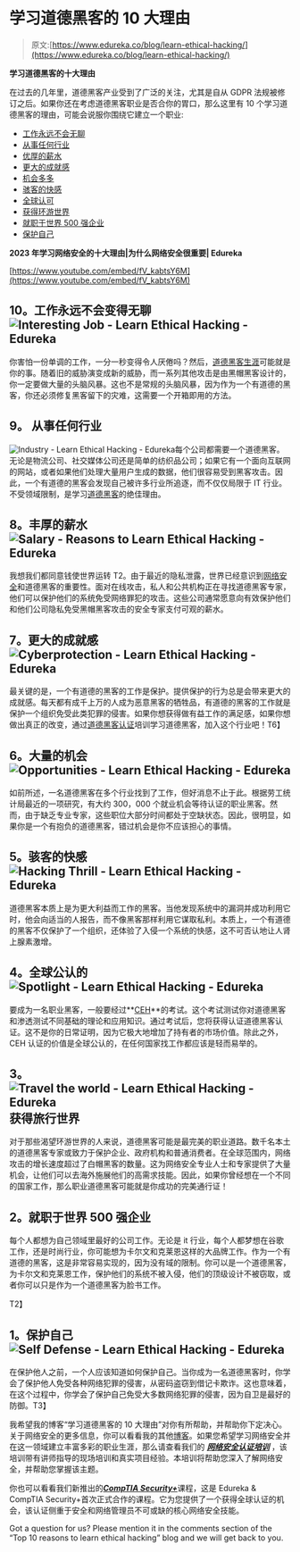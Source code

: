 # 学习道德黑客的 10 大理由

> 原文:[https://www.edureka.co/blog/learn-ethical-hacking/](https://www.edureka.co/blog/learn-ethical-hacking/)

**学习道德黑客的十大理由**

在过去的几年里，道德黑客产业受到了广泛的关注，尤其是自从 GDPR 法规被修订之后。如果你还在考虑道德黑客职业是否合你的胃口，那么这里有 10 个学习道德黑客的理由，可能会说服你围绕它建立一个职业:

*   [工作永远不会无聊](#interesting-job)
*   [从事任何行业](#industry)
*   [优厚的薪水](#salary)
*   [更大的成就感](#achievement)
*   [机会多多](#opportunities)
*   [骇客的快感](#thrill)
*   [全球认可](#market-value)
*   [获得环游世界](#travel)
*   [就职于世界 500 强企业](#company)
*   [保护自己](#protect)

**2023 年学习网络安全的十大理由|为什么网络安全很重要| Edureka**

[https://www.youtube.com/embed/fV_kabtsY6M](https://www.youtube.com/embed/fV_kabtsY6M)

## **10。工作永远不会变得无聊** ![Interesting Job - Learn Ethical Hacking - Edureka](../Images/18bd400c47265744b0017248622648aa.png) 

你害怕一份单调的工作，一分一秒变得令人厌倦吗？然后，[道德黑客生涯](https://www.edureka.co/blog/ethical-hacking-career/)可能就是你的事。随着旧的威胁演变成新的威胁，而一系列其他攻击是由黑帽黑客设计的，你一定要做大量的头脑风暴。这也不是常规的头脑风暴，因为作为一个有道德的黑客，你还必须修复黑客留下的灾难，这需要一个开箱即用的方法。

## **9。** 从事任何行业

![Industry - Learn Ethical Hacking - Edureka](../Images/a47c6de711e2e404cd3e64e48a0f0bb6.png)每个公司都需要一个道德黑客。无论是物流公司、社交媒体公司还是简单的纺织品公司；如果它有一个面向互联网的网站，或者如果他们处理大量用户生成的数据，他们很容易受到黑客攻击。因此，一个有道德的黑客会发现自己被许多行业所追逐，而不仅仅局限于 IT 行业。不受领域限制，是学习[道德黑客](https://www.edureka.co/blog/what-is-ethical-hacking/)的绝佳理由。

## **8。丰厚的薪水** ![Salary - Reasons to Learn Ethical Hacking - Edureka](../Images/d64dd3d8e4d6ac4460fd15a551400c16.png)

我想我们都同意钱使世界运转 T2。由于最近的隐私泄露，世界已经意识到[网络安全](https://www.edureka.co/blog/what-is-cybersecurity/)和道德黑客的重要性。面对在线攻击，私人和公共机构正在寻找道德黑客专家，他们可以保护他们的系统免受网络罪犯的攻击。这些公司通常愿意向有效保护他们和他们公司隐私免受黑帽黑客攻击的安全专家支付可观的薪水。

## **7。更大的成就感** ![Cyberprotection - Learn Ethical Hacking - Edureka](../Images/023ea28db0debfdf5d64d8329e9d7571.png)

最关键的是，一个有道德的黑客的工作是保护。提供保护的行为总是会带来更大的成就感。每天都有成千上万的人成为恶意黑客的牺牲品，有道德的黑客的工作就是保护一个组织免受此类犯罪的侵害。如果你想获得做有益工作的满足感，如果你想做出真正的改变，通过[道德黑客认证](https://www.edureka.co/ceh-ethical-hacking-certification-course)培训学习道德黑客，加入这个行业吧！T6】

## **6。大量的机会** ![Opportunities - Learn Ethical Hacking - Edureka](../Images/dbf63b46de85dbae1cc2b46fc953c5cc.png)

如前所述，一名道德黑客在多个行业找到了工作，但好消息不止于此。根据劳工统计局最近的一项研究，有大约 300，000 个就业机会等待认证的职业黑客。然而，由于缺乏专业专家，这些职位大部分时间都处于空缺状态。因此，很明显，如果你是一个有抱负的道德黑客，错过机会是你不应该担心的事情。

## **5。骇客的快感** ![Hacking Thrill - Learn Ethical Hacking - Edureka](../Images/00ace999dac3b316c6fc6a274c9e2d6f.png) 

道德黑客本质上是为更大利益而工作的黑客。当他发现系统中的漏洞并成功利用它时，他会向适当的人报告，而不像黑客那样利用它谋取私利。本质上，一个有道德的黑客不仅保护了一个组织，还体验了入侵一个系统的快感，这不可否认地让人肾上腺素激增。

## **4。全球公认的** ![Spotlight - Learn Ethical Hacking - Edureka](../Images/f7b1baa39ded674de6b059b1e619bf2a.png)

要成为一名职业黑客，一般要经过**[CEH](https://www.edureka.co/blog/how-to-become-an-ethical-hacker/#about-ceh-exam)**的考试。这个考试测试你对道德黑客和渗透测试不同基础的理论和应用知识。通过考试后，您将获得认证道德黑客认证。这不是你的日常证明，因为它极大地增加了持有者的市场价值。除此之外，CEH 认证的价值是全球公认的，在任何国家找工作都应该是轻而易举的。

## **3。** ![Travel the world - Learn Ethical Hacking - Edureka](../Images/a35b6b480c50816a35df511ca604d497.png) 获得旅行世界

对于那些渴望环游世界的人来说，道德黑客可能是最完美的职业道路。数千名本土的道德黑客专家或致力于保护企业、政府机构和普通消费者。在全球范围内，网络攻击的增长速度超过了白帽黑客的数量。这为网络安全专业人士和专家提供了大量机会，让他们可以去海外施展他们的高需求技能。因此，如果你曾经想在一个不同的国家工作，那么职业道德黑客可能就是你成功的完美通行证！

## **2。就职于世界 500 强企业**

每个人都想为自己领域里最好的公司工作。无论是 it 行业，每个人都梦想在谷歌工作，还是时尚行业，你可能想为卡尔文和克莱恩这样的大品牌工作。作为一个有道德的黑客，这是非常容易实现的，因为没有域的限制。你可以是一个道德黑客，为卡尔文和克莱恩工作，保护他们的系统不被入侵，他们的顶级设计不被窃取，或者你可以只是作为一个道德黑客为脸书工作。

T2】

## **1。保护自己![Self Defense - Learn Ethical Hacking - Edureka](../Images/d6776d05fb09514f485ea6c90c110498.png)** 

在保护他人之前，一个人应该知道如何保护自己。当你成为一名道德黑客时，你学会了保护他人免受各种网络犯罪的侵害，从密码盗窃到借记卡欺诈。这也意味着，在这个过程中，你学会了保护自己免受大多数网络犯罪的侵害，因为自卫是最好的防御。T3】

我希望我的博客“学习道德黑客的 10 大理由”对你有所帮助，并帮助你下定决心。关于网络安全的更多信息，你可以看看我的其他[博客](https://www.edureka.co/blog/?s=cybersecurity)。如果您希望学习网络安全并在这一领域建立丰富多彩的职业生涯，那么请查看我们的 [***网络安全认证培训***](https://www.edureka.co/cybersecurity-certification-training) ，该培训带有讲师指导的现场培训和真实项目经验。本培训将帮助您深入了解网络安全，并帮助您掌握该主题。

你也可以看看我们新推出的[***CompTIA Security+***](https://www.edureka.co/comptia-security-plus-certification-training)课程，这是 Edureka & CompTIA Security+首次正式合作的课程。它为您提供了一个获得全球认证的机会，该认证侧重于安全和网络管理员不可或缺的核心网络安全技能。

<article class="maincontentblog">Got a question for us? Please mention it in the comments section of the “Top 10 reasons to learn ethical hacking” blog and we will get back to you.</article>